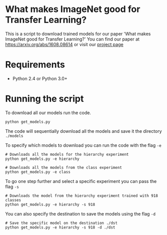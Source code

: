 # What makes ImageNet good for Transfer Learning?
This is a script to download trained models for our paper 'What makes ImageNet good for Transfer Learning?'
You can find our paper at https://arxiv.org/abs/1608.08614 or visit our [project page](https://www.minyounghuh.com/paper/analysis)

# Requirements
+ Python 2.4 or Python 3.0+

# Running the script
To download all our models run the code. 
```
python get_models.py
```
The code will sequentially download all the models and save it the directory ```./models```

To specify which models to download you can run the code with the flag ```-e```

```
# Downloads all the models for the hierarchy experiment
python get_models.py -e hierarchy

# Downloads all the models from the class experiment
python get_models.py -e class
```

To go one step further and select a specific experiment you can pass the flag ```-s```

```
# Downloads the model from the hierarchy experiment trained with 918 classes
python get_models.py -e hierarchy -s 918
```

You can also specify the destination to save the models using the flag ```-d```
```
# Save the specific model on the destination ./dst
python get_models.py -e hierarchy -s 918 -d ./dst
```

